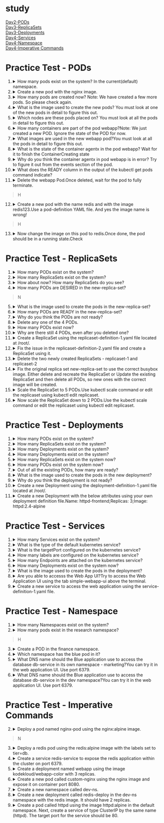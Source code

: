 # study 
[Day2-PODs](#practice-test---pods)<br>
[Day3-ReplicaSets](#practice-test---replicasets)<br>
[Day3-Deployments](#practice-test---deployments)<br>
[Day4-Services](#practice-test---services)<br>
[Day4-Namespace](#practice-test---namespace)<br>
[Day4-Imperative Commands](#practice-test---imperative-commands)<br>

# Practice Test - PODs
1. <details>
   <summary>How many pods exist on the system? In the current(default) namespace.</summary>
  
   ```bash
   kubectl get pods
   ```
  
   </details>

2. <details>
   <summary>Create a new pod with the nginx image.</summary>
  
   ```bash
   kubectl run nginx --image=nginx
   ```
  
   </details>

3. <details>
   <summary>How many pods are created now? Note: We have created a few more pods. So please check again. </summary>
  
   ```bash
   kubectl get pods
  
   kubectl get pods --no-headers | wc -l # 4 
   ```
  
   </details>

4. <details>
   <summary>What is the image used to create the new pods? You must look at one of the new pods in detail to figure this out.</summary>
  
   ```bash
   kubectl describe pod newpods | grep image
   ```
  
   </details>
   
5. <details>
   <summary>Which nodes are these pods placed on? You must look at all the pods in detail to figure this out.</summary>
  
   ```bash
   kubectl get pods -o wide
   ```
  
   </details>

6. <details>
   <summary>How many containers are part of the pod webapp?Note: We just created a new POD. Ignore the state of the POD for now.</summary>
  
   ```bash
   kubectl describe pod webapp
   ```
  
   </details>


7. <details>
   <summary>What images are used in the new webapp pod?You must look at all the pods in detail to figure this out.</summary>
  
   ```bash
   kubectl describe pod webapp | grep images
   ```
  
   </details>

8. <details>
   <summary>What is the state of the container agentx in the pod webapp? Wait for it to finish the ContainerCreating state </summary>
  
   ```bash
   kubectl describe pod webapp | grep agentx
   ```
  
   </details>

9. <details>
   <summary>Why do you think the container agentx in pod webapp is in error? Try to figure it out from the events section of the pod.</summary>
  
   ```bash
   kubectl describe pod webapp | grep agentx
   ```
  
   </details>

10. <details>
    <summary>What does the READY column in the output of the kubectl get pods command indicate?</summary>
  
     ```bash
     kubectl get pods 
     ```

     </details>
   
11. <details>
    <summary>Delete the webapp Pod.Once deleted, wait for the pod to fully terminate. </summary>
  
     ```bash
     kubectl delete pod webapp
     ```

     </details>

> H
12. <details>
    <summary>Create a new pod with the name redis and with the image redis123.Use a pod-definition YAML file. And yes the image name is wrong! </summary>
  
     ```bash
     # --dry-run=clientkubectl실제로 아무것도 하지 않고 테스트
     # o yaml"API 서버에 보낼 내용을 콘솔에 출력"이라고 말하면 명명된 파일로 리디렉션됨
     kubectl run redis --image=redis123 --dry-run=client -o yaml > redis-definition.yaml
     
     kubectl create -f redis-definition.yaml 
  
     kubectl get pods
     ```

     </details>

> H
13. <details>
    <summary>Now change the image on this pod to redis.Once done, the pod should be in a running state.Check </summary>
  
     ```bash
     kubectl edit pod redis
     kubectl apply -f redis-definition.yaml 
    
     # 2
     cat redis.yaml
     vi redis.yaml

     # 3
     kubectl set image pod/redis redis=redis 
     ```

     </details>

# Practice Test - ReplicaSets
1. <details>
    <summary>How many PODs exist on the system? </summary>
  
     ```bash
     kubectl get pods
     ```

     </details>

2. <details>
    <summary>How many ReplicaSets exist on the system? </summary>
  
     ```bash
     kubectl get replicaset
     ```

     </details>

3. <details>
    <summary>How about now? How many ReplicaSets do you see? </summary>
  
     ```bash
     kubectl get replicaset
     ```

     </details>
     
4. <details>
    <summary>How many PODs are DESIRED in the new-replica-set? </summary>
  
     ```bash
     kubectl get replicaset
     ```

     </details>

> N
5. <details>
    <summary>What is the image used to create the pods in the new-replica-set? </summary>
  
     ```bash
     kubectl describe pod new-replica-set | grep image
   
     kubectl get rs -o wide
     ```

     </details>
     
6. <details>
    <summary>How many PODs are READY in the new-replica-set? </summary>
  
     ```bash   
     kubectl get rs
     ```

     </details>

7. <details>
    <summary>Why do you think the PODs are not ready? </summary>
  
     ```bash
     kubectl describe pods
     ```

     </details>

8. <details>
    <summary>Delete any one of the 4 PODs. </summary>
  
     ```bash
     kubectl get pods
     kubectl delete pod new-replica-set-lzp4m
     ```

     </details>
     
9. <details>
    <summary>How many PODs exist now? </summary>
  
     ```bash
     kubectl get pods
     ```

     </details>

10. <details>
    <summary>Why are there still 4 PODs, even after you deleted one? </summary>
  
     ```bash
     ReplicaSets ensures that desired number of PODs always run
     ```

     </details>

11. <details>
    <summary>Create a ReplicaSet using the replicaset-definition-1.yaml file located at /root/. </summary>
  
     ```bash
     kubectl explain replicaset | grep VERSION # VERSION:  apps/v1
     vi replicaset-definition-1.yaml
     kubectl create -f replicaset-definition-1.yaml
     ```

     </details>

12. <details>
    <summary>Fix the issue in the replicaset-definition-2.yaml file and create a ReplicaSet using it. </summary>
  
     ```bash
     vi replicaset-definition-2.yaml # 라벨 동일하게 만듬
     kubectl create -f replicaset-definition-2.yaml
     ```

     </details>

13. <details>
    <summary>Delete the two newly created ReplicaSets - replicaset-1 and replicaset-2 </summary>
  
     ```bash
     kubectl delete replicaset replicaset-1
     kubectl delete rs replicaset-2
      
     kubectl delete replicaset replicaset-1 replicaset-2
     ```

14. <details>
    <summary>Fix the original replica set new-replica-set to use the correct busybox image. Either delete and recreate the ReplicaSet or Update the existing ReplicaSet and then delete all PODs, so new ones with the correct image will be created.</summary>
  
     ```bash
     kubectl edit replicaset new-replica-set # Image busybox777 -> busybox , 이미지 이름이 업데이트 되어도 파드는 자동으로 생성되지 않음. 삭제하고 다시 생성해야함 
     kubectl describe rs
     kubectl get pods
     kubectl delete pod new-replica-set-gdx9p new-replica-set-sc49p new-replica-set-zxcnm new-replica-set-4b5wr
     kubectl get rs
     ```

     </details>

15. <details>
    <summary>Scale the ReplicaSet to 5 PODs.Use kubectl scale command or edit the replicaset using kubectl edit replicaset.</summary>
  
     ```bash
     kubectl edit replicaset new-replica-set # 직접 변경
     kubectl scale rs new-replica-set --replicas 5 
     ```

     </details>

16. <details>
    <summary>Now scale the ReplicaSet down to 2 PODs.Use the kubectl scale command or edit the replicaset using kubectl edit replicaset.</summary>
  
     ```bash
     kubectl edit replicaset new-replica-set 
     kubectl scale rs new-replica-set --replicas 2
     ```

     </details>

# Practice Test - Deployments
1. <details>
    <summary>How many PODs exist on the system?</summary>
  
     ```bash
     kubectl get pods
     ```

     </details>

2. <details>
    <summary>How many ReplicaSets exist on the system?</summary>
  
     ```bash
     kubectl get rs
     ```

     </details>

3. <details>
    <summary>How many Deployments exist on the system?</summary>
  
     ```bash
     kubectl get deployment
     ```

     </details>

4. <details>
    <summary>How many Deployments exist on the system?</summary>
  
     ```bash
     kubectl get deployment
     ```

     </details>


5. <details>
    <summary>How many ReplicaSets exist on the system now?</summary>
  
     ```bash
     kubectl get rs
     ```

     </details>

6. <details>
    <summary>How many PODs exist on the system now?</summary>
  
     ```bash
     kubectl get pods
     ```

     </details>

7. <details>
    <summary>Out of all the existing PODs, how many are ready?</summary>
  
     ```bash
     kubectl get pods
     ```

     </details>

8. <details>
    <summary>What is the image used to create the pods in the new deployment?</summary>
  
     ```bash
     kubectl describe pods | grep image
     kubectl get deployment -o wide
     ```

     </details>

9. <details>
    <summary>Why do you think the deployment is not ready?</summary>
  
     ```bash
     kubectl describe pods | grep image
     ```

     </details>

10. <details>
    <summary>Create a new Deployment using the deployment-definition-1.yaml file located at /root/.</summary>
  
     ```bash
     kubectl create -f deployment-definition-1.yaml 
     vi deployment-definition-1.yaml # kind : deployment -> kind : Deployment
     kubectl create -f deployment-definition-1.yaml
     ```

     </details>

11. <details>
    <summary>Create a new Deployment with the below attributes using your own deployment definition file.Name: httpd-frontend;Replicas: 3;Image: httpd:2.4-alpine</summary>
  
     ```bash
     kubectl create deployment httpd-frontend --image=httpd:2.4-alpine --replicas=3
     kubectl get deploy
   
     kubectl create -f my-deployment.yaml
     ```

     </details>

# Practice Test - Services
1. <details>
    <summary>How many Services exist on the system?</summary>
  
     ```bash
     kubectl get services
     ```

     </details>

3. <details>
    <summary>What is the type of the default kubernetes service?</summary>
  
     ```bash
     kubectl get services
     ```

     </details>

4. <details>
    <summary>What is the targetPort configured on the kubernetes service?</summary>
  
     ```bash
     kubectl describe services | grep TargetPort
     ```

     </details>

5. <details>
    <summary>How many labels are configured on the kubernetes service?</summary>
  
     ```bash
     kubectl describe services
     
     ```

     </details>

6. <details>
    <summary>How many Endpoints are attached on the kubernetes service?</summary>
  
     ```bash
     kubectl describe services
     ```

     </details>

7. <details>
    <summary>How many Deployments exist on the system now?</summary>
  
     ```bash
     kubectl get deployments
     ```

     </details>

8. <details>
    <summary>What is the image used to create the pods in the deployment?</summary>
  
     ```bash
     kubectl get deployments
     kubectl get deployment -o wide
     kubectl describe deployments | grep Image
     ```

     </details>

9. <details>
    <summary>Are you able to accesss the Web App UI?Try to access the Web Application UI using the tab simple-webapp-ui above the terminal.</summary>
  
     ```bash
     가운데 상단의 simple-webapp-ui 클릭
     ```

     </details>

10. <details>
    <summary>Create a new service to access the web application using the service-definition-1.yaml file.</summary>
  
     ```bash
     vi service-definition-1.yaml
     kubectl create -f service-definition-1.yaml
     ```

     </details>

# Practice Test - Namespace
1. <details>
    <summary>How many Namespaces exist on the system?</summary>
  
     ```bash
     kubectl get namespace
     ```

     </details>

2. <details>
    <summary>How many pods exist in the research namespace?</summary>
  
     ```bash
     kubectl get pods --namespace=research
     ```

     </details>

> H
3. <details>
    <summary>Create a POD in the finance namespace.</summary>
  
     ```bash
     kubectl run redis --image=redis --namespace=finance
     kubectl get pods -n=finance
     ```

     </details>

4. <details>
    <summary>Which namespace has the blue pod in it?</summary>
  
     ```bash
     kubectl get pods --all-namespaces
     ```

     </details>

6. <details>
    <summary>What DNS name should the Blue application use to access the database db-service in its own namespace - marketing?You can try it in the web application UI. Use port 6379.</summary>
  
     ```bash
     kubectl get pods -n=marketing
     kubectl get svc -n=marketing
     ```

     </details>

7. <details>
    <summary>What DNS name should the Blue application use to access the database db-service in the dev namespace?You can try it in the web application UI. Use port 6379.</summary>
  
     ```bash
     kubectl get pods -n=marketing
     kubectl get svc -n=marketing
     kubectl get svc -n=dev
     ```

     </details>

# Practice Test - Imperative Commands
2. <details>
    <summary>Deploy a pod named nginx-pod using the nginx:alpine image.</summary>
  
     ```bash
     kubectl run nginx-pod --image=nginx:alpine
     ```

     </details>

> N
3. <details>
    <summary>Deploy a redis pod using the redis:alpine image with the labels set to tier=db.</summary>
  
     ```bash
     kubectl run redis --image=redis:alpine --labels="tier=db"
     kubectl run redis --image=redis:alpine -l tier=db
     ```

     </details>

4. <details>
    <summary>Create a service redis-service to expose the redis application within the cluster on port 6379.</summary>
  
     ```bash
     kubectl create service --help
     kubectl create service clusterip --help
     kubectl expose pod redis --port=6379 --name redis-service
     kubectl get svc redis-service
     ```

     </details>

5. <details>
    <summary>Create a deployment named webapp using the image kodekloud/webapp-color with 3 replicas.</summary>
  
     ```bash
     kubectl create deployment webapp --image=kodekloud/webapp-color --replicas=3
     ```

     </details>

6. <details>
    <summary>Create a new pod called custom-nginx using the nginx image and expose it on container port 8080.</summary>
  
     ```bash
     kubectl run custom-nginx --image=nginx --port=8080
     ```

     </details>

7. <details>
    <summary>Create a new namespace called dev-ns.</summary>
  
     ```bash
     kubectl create namespace dev-ns    
     kubectl create ns dev-ns
     ```

     </details>

8. <details>
    <summary>Create a new deployment called redis-deploy in the dev-ns namespace with the redis image. It should have 2 replicas.</summary>
  
     ```bash
     kubectl create deployment redis-deploy -n dev-ns --image redis --replicas 2
     ```

     </details>

9. <details>
    <summary>Create a pod called httpd using the image httpd:alpine in the default namespace. Next, create a service of type ClusterIP by the same name (httpd). The target port for the service should be 80.</summary>
  
     ```bash
     kubectl run httpd --image httpd:alpine --expose --port 80
     ```

     </details>
